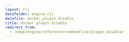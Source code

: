 ```yaml
---
layout: cli
datafolder: engine-cli
datafile: docker_plugin_disable
title: docker plugin disable
redirect_from:
  - /edge/engine/reference/commandline/plugin_disable/
---
```

<!--
This page is automatically generated from Docker's source code. If you want to
suggest a change to the text that appears here, open a ticket or pull request
in the source repository on GitHub:

https://github.com/docker/cli
-->
